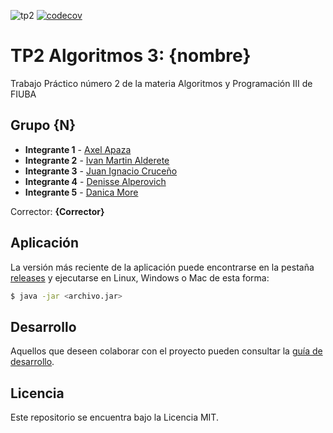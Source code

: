 ![tp2](https://github.com/fiuba/algo3_proyecto_base_tp2/actions/workflows/build.yml/badge.svg) [![codecov](https://codecov.io/gh/fiuba/algo3_proyecto_base_tp2/branch/master/graph/badge.svg)](https://codecov.io/gh/fiuba/algo3_proyecto_base_tp2)

# TP2 Algoritmos 3: {nombre} 

Trabajo Práctico número 2 de la materia Algoritmos y Programación III de FIUBA

## Grupo {N}

* **Integrante 1** - [Axel Apaza](https://github.com/Akselas)
* **Integrante 2** - [Ivan Martin Alderete](https://github.com/IMartinAlde)
* **Integrante 3** - [Juan Ignacio Cruceño](https://github.com/Juan8754)
* **Integrante 4** - [Denisse Alperovich](https://github.com/denualper)
* **Integrante 5** - [Danica More](https://github.com/DanicaMoree)

Corrector: **{Corrector}**

## Aplicación

La versión más reciente de la aplicación puede encontrarse en la pestaña [releases](https://github.com/fiuba/algo3_proyecto_base_tp2/releases/latest) y ejecutarse en Linux, Windows o Mac de esta forma:

```bash
$ java -jar <archivo.jar>
```

## Desarrollo

Aquellos que deseen colaborar con el proyecto pueden consultar la [guía de desarrollo](./docs/Desarrollo.md).

## Licencia

Este repositorio se encuentra bajo la Licencia MIT.
